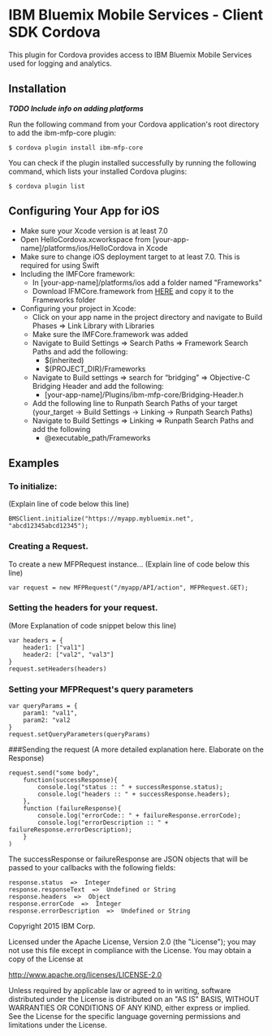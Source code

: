 # IBM Bluemix Mobile Services - Client SDK Cordova

This plugin for Cordova provides access to IBM Bluemix Mobile Services used for logging and analytics.

## Installation
**_TODO Include info on adding platforms_**

Run the following command from your Cordova application's root directory to add the ibm-mfp-core plugin:
```
$ cordova plugin install ibm-mfp-core
```
You can check if the plugin installed successfully by running the following command, which lists your installed Cordova plugins:
```
$ cordova plugin list
```
## Configuring Your App for iOS
- Make sure your Xcode version is at least 7.0
- Open HelloCordova.xcworkspace from [your-app-name]/platforms/ios/HelloCordova in Xcode
- Make sure to change iOS deployment target to at least 7.0. This is required for using Swift
- Including the IMFCore framework:
    - In [your-app-name]/platforms/ios add a folder named "Frameworks"
    - Download IFMCore.framework from [HERE](https://hub.jazz.net/project/bluemixmobilesdk/imf-ios-sdk/overview#https://hub.jazz.net/git/bluemixmobilesdk%252Fimf-ios-sdk/list/master/Frameworks/IMFCore.framework) and copy it to the Frameworks folder
- Configuring your project in Xcode:
    - Click on your app name in the project directory and navigate to Build Phases => Link Library with Libraries
    - Make sure the IMFCore.framework was added
    - Navigate to Build Settings => Search Paths => Framework Search Paths and add the following:
        - $(inherited)
        - $(PROJECT_DIR)/Frameworks
    - Navigate to Build settings => search for “bridging” => Objective-C Bridging Header and add the following:
        - [your-app-name]/Plugins/ibm-mfp-core/Bridging-Header.h
    - Add the following line to Runpath Search Paths of your target (your_target -> Build Settings -> Linking -> Runpath Search Paths)
    - Navigate to Build Settings => Linking => Runpath Search Paths and add the following
        - @executable_path/Frameworks
## Examples

### To initialize:
(Explain line of code below this line)
```
BMSClient.initialize("https://myapp.mybluemix.net", "abcd12345abcd12345");
```

### Creating a Request. 
To create a new MFPRequest instance... (Explain line of code below this line)
```
var request = new MFPRequest("/myapp/API/action", MFPRequest.GET);
```

### Setting the headers for your request. 
(More Explanation of code snippet below this line)
```
var headers = {
    header1: ["val1"]
    header2: ["val2", "val3"]
}
request.setHeaders(headers)
```

### Setting your MFPRequest's query parameters
```
var queryParams = {
    param1: "val1",
    param2: "val2
}
request.setQueryParameters(queryParams)
```

###Sending the request
(A more detailed explanation here. Elaborate on the Response)

```
request.send("some body",
    function(successResponse){
        console.log("status :: " + successResponse.status);
        console.log("headers :: " + successResponse.headers);
    }, 
    function (failureResponse){
        console.log("errorCode:: " + failureResponse.errorCode);
        console.log("errorDescription :: " + failureResponse.errorDescription);
    }
)
```

The successResponse or failureResponse are JSON objects that will be passed to your callbacks with the following fields:

```
response.status  =>  Integer
response.responseText  =>  Undefined or String
response.headers  =>  Object
response.errorCode  =>  Integer 
response.errorDescription  =>  Undefined or String
```

Copyright 2015 IBM Corp.

Licensed under the Apache License, Version 2.0 (the "License");
you may not use this file except in compliance with the License.
You may obtain a copy of the License at

http://www.apache.org/licenses/LICENSE-2.0

Unless required by applicable law or agreed to in writing, software
distributed under the License is distributed on an "AS IS" BASIS,
WITHOUT WARRANTIES OR CONDITIONS OF ANY KIND, either express or implied.
See the License for the specific language governing permissions and
limitations under the License.
